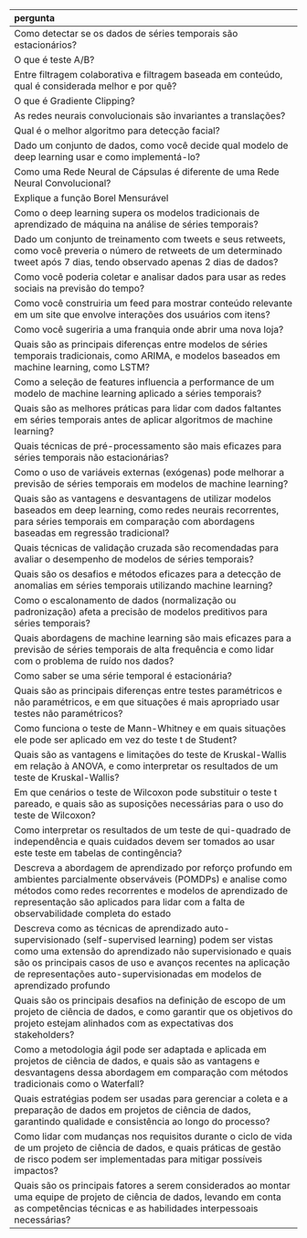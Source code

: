 | pergunta                                                                                                                                                                                                                                                                                      |
|:----------------------------------------------------------------------------------------------------------------------------------------------------------------------------------------------------------------------------------------------------------------------------------------------------------------|
| Como detectar se os dados de séries temporais são estacionários?                                                                                                                                                                                                                                              |
| O que é teste A/B?                                                                                                                                                                                                                                                                                            |
| Entre filtragem colaborativa e filtragem baseada em conteúdo, qual é considerada melhor e por quê?                                                                                                                                                                                                            |
| O que é Gradiente Clipping?                                                                                                                                                                                                                                                                                   |
| As redes neurais convolucionais são invariantes a translações?                                                                                                                                                                                                                                                |
| Qual é o melhor algoritmo para detecção facial?                                                                                                                                                                                                                                                               |
| Dado um conjunto de dados, como você decide qual modelo de deep learning usar e como implementá-lo?                                                                                                                                                                                                           |
| Como uma Rede Neural de Cápsulas é diferente de uma Rede Neural Convolucional?                                                                                                                                                                                                                                |
| Explique a função Borel Mensurável                                                                                                                                                                                                                                                                            |
| Como o deep learning supera os modelos tradicionais de aprendizado de máquina na análise de séries temporais?                                                                                                                                                                                                 |
| Dado um conjunto de treinamento com tweets e seus retweets, como você preveria o número de retweets de um determinado tweet após 7 dias, tendo observado apenas 2 dias de dados?                                                                                                                              |
| Como você poderia coletar e analisar dados para usar as redes sociais na previsão do tempo?                                                                                                                                                                                                                   |
| Como você construiria um feed para mostrar conteúdo relevante em um site que envolve interações dos usuários com itens?                                                                                                                                                                                       |
| Como você sugeriria a uma franquia onde abrir uma nova loja?                                                                                                                                                                                                                                                  |
| Quais são as principais diferenças entre modelos de séries temporais tradicionais, como ARIMA, e modelos baseados em machine learning, como LSTM?                                                                                                                                                             |
| Como a seleção de features influencia a performance de um modelo de machine learning aplicado a séries temporais?                                                                                                                                                                                             |
| Quais são as melhores práticas para lidar com dados faltantes em séries temporais antes de aplicar algoritmos de machine learning?                                                                                                                                                                            |
| Quais técnicas de pré-processamento são mais eficazes para séries temporais não estacionárias?                                                                                                                                                                                                                |
| Como o uso de variáveis externas (exógenas) pode melhorar a previsão de séries temporais em modelos de machine learning?                                                                                                                                                                                      |
| Quais são as vantagens e desvantagens de utilizar modelos baseados em deep learning, como redes neurais recorrentes, para séries temporais em comparação com abordagens baseadas em regressão tradicional?                                                                                                    |
| Quais técnicas de validação cruzada são recomendadas para avaliar o desempenho de modelos de séries temporais?                                                                                                                                                                                                |
| Quais são os desafios e métodos eficazes para a detecção de anomalias em séries temporais utilizando machine learning?                                                                                                                                                                                        |
| Como o escalonamento de dados (normalização ou padronização) afeta a precisão de modelos preditivos para séries temporais?                                                                                                                                                                                    |
| Quais abordagens de machine learning são mais eficazes para a previsão de séries temporais de alta frequência e como lidar com o problema de ruído nos dados?                                                                                                                                                 |
| Como saber se uma série temporal é estacionária?                                                                                                                                                                                                                                                              |
| Quais são as principais diferenças entre testes paramétricos e não paramétricos, e em que situações é mais apropriado usar testes não paramétricos?                                                                                                                                                           |
| Como funciona o teste de Mann-Whitney e em quais situações ele pode ser aplicado em vez do teste t de Student?                                                                                                                                                                                                |
| Quais são as vantagens e limitações do teste de Kruskal-Wallis em relação à ANOVA, e como interpretar os resultados de um teste de Kruskal-Wallis?                                                                                                                                                            |
| Em que cenários o teste de Wilcoxon pode substituir o teste t pareado, e quais são as suposições necessárias para o uso do teste de Wilcoxon?                                                                                                                                                                 |
| Como interpretar os resultados de um teste de qui-quadrado de independência e quais cuidados devem ser tomados ao usar este teste em tabelas de contingência?                                                                                                                                                 |
| Descreva a abordagem de aprendizado por reforço profundo em ambientes parcialmente observáveis (POMDPs) e analise como métodos como redes recorrentes e modelos de aprendizado de representação são aplicados para lidar com a falta de observabilidade completa do estado                                    |
| Descreva como as técnicas de aprendizado auto-supervisionado (self-supervised learning) podem ser vistas como uma extensão do aprendizado não supervisionado e quais são os principais casos de uso e avanços recentes na aplicação de representações auto-supervisionadas em modelos de aprendizado profundo |
| Quais são os principais desafios na definição de escopo de um projeto de ciência de dados, e como garantir que os objetivos do projeto estejam alinhados com as expectativas dos stakeholders?                                                                                                                |
| Como a metodologia ágil pode ser adaptada e aplicada em projetos de ciência de dados, e quais são as vantagens e desvantagens dessa abordagem em comparação com métodos tradicionais como o Waterfall?                                                                                                        |
| Quais estratégias podem ser usadas para gerenciar a coleta e a preparação de dados em projetos de ciência de dados, garantindo qualidade e consistência ao longo do processo?                                                                                                                                 |
| Como lidar com mudanças nos requisitos durante o ciclo de vida de um projeto de ciência de dados, e quais práticas de gestão de risco podem ser implementadas para mitigar possíveis impactos?                                                                                                                |
| Quais são os principais fatores a serem considerados ao montar uma equipe de projeto de ciência de dados, levando em conta as competências técnicas e as habilidades interpessoais necessárias?                                                                                                               |
